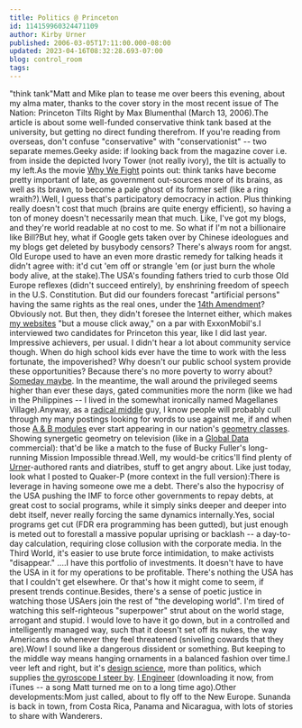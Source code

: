 ```yaml
---
title: Politics @ Princeton
id: 114159960324471109
author: Kirby Urner
published: 2006-03-05T17:11:00.000-08:00
updated: 2023-04-16T08:32:28.693-07:00
blog: control_room
tags: 
---
```


[](http://photos1.blogger.com/blogger/1134/545/1600/tank01.png)"think tank"Matt and Mike plan to tease me over beers this evening, about my alma mater, thanks to the cover story in the most recent issue of The Nation:  Princeton Tilts Right by Max Blumenthal (March 13, 2006).The article is about some well-funded conservative think tank based at the university, but getting no direct funding therefrom.  If you're reading from overseas, don't confuse "conservative" with "conservationist" -- two separate memes.Geeky aside:  if looking back from the magazine cover i.e. from inside the depicted Ivory Tower (not really ivory), the tilt is actually to my  left.As the movie [Why We Fight](http://mybizmo.blogspot.com/2006/03/why-we-fight-movie-review.html) points out:  think tanks have become pretty important of late, as government out-sources more of its brains, as well as its brawn, to become a pale ghost of its former self  (like a ring wraith?).Well, I guess that's participatory democracy in action.  Plus thinking really doesn't cost that much (brains are quite energy efficient), so having a ton of money doesn't necessarily mean that much.  Like, I've got my blogs, and they're world readable at no cost to me.  So what if I'm not a billionaire like Bill?But hey, what if Google gets taken over by Chinese ideologues and my blogs get deleted by busybody censors?  There's always room for angst.  Old Europe used to have an even more drastic remedy for talking heads it didn't agree with:  it'd cut 'em off or strangle 'em (or just burn the whole body alive, at the stake).The USA's founding fathers tried to curb those Old Europe reflexes (didn't succeed entirely), by enshrining freedom of speech in the U.S. Constitution.  But did our founders forecast "artificial persons" having the same rights as the real ones, under the [14th Amendment](http://www.thomhartmann.com/unequalprotection.shtml)?  Obviously not.  But then, they didn't foresee the Internet either, which makes [my websites](http://www.grunch.net/) "but a mouse click away," on a par with ExxonMobil's.I interviewed two candidates for Princeton this year, like I did last year.  Impressive achievers, per usual.  I didn't hear a lot about community service though.  When do high school kids ever have the time to work with the less fortunate, the impoverished?  Why doesn't our public school system provide these opportunities?  Because there's no more poverty to worry about?  [Someday maybe](http://worldgame.blogspot.com/2006/01/dignity-village.html).  In the meantime, the wall around the privileged seems higher than ever these days, gated communities more the norm (like we had in the Philippines -- I lived in the somewhat ironically named Magellanes Village).Anyway, as a [radical middle](http://worldgame.blogspot.com/2004/10/mark-satin-at-powells-books.html) guy, I know people will probably cull through my many postings looking for words to use against me, if and when those [A & B modules](http://worldgame.blogspot.com/2005/12/incomprehensible.html) ever start appearing in our nation's [geometry classes](http://mybizmo.blogspot.com/2006/02/sixth-grade-geometry.html).  Showing synergetic geometry on television (like in a [Global Data](http://worldgame.blogspot.com/2005/12/commercial-break.html) commercial):  that'd be like a match to the fuse of Bucky Fuller's long-running Mission Impossible thread.Well, my would-be critics'll find plenty of [Urner](http://worldgame.blogspot.com/2005/12/whats-urner.html)-authored rants and diatribes, stuff to get angry about.  Like just today, look what I posted to Quaker-P (more context in the full version):There is leverage in having someone owe me a debt.  There's also the hypocrisy of the USA pushing the IMF to force other governments to repay debts, at great cost to social programs, while it simply sinks deeper and deeper into debt itself, never really forcing the same dynamics internally.Yes, social programs get cut (FDR era programming has been gutted), but just enough is meted out to forestall a massive popular uprising or backlash -- a day-to-day calculation, requiring close collusion with the corporate media.  In the Third World, it's easier to use brute force intimidation, to make activists "disappear." ....I have this portfolio of investments.  It doesn't have to have the USA in it for my operations to be profitable.  There's nothing the USA has that I couldn't get elsewhere.  Or that's how it might come to seem, if present trends continue.Besides, there's a sense of poetic justice in watching those USAers join the rest of "the developing world".  I'm tired of watching this self-righteous "superpower" strut about on the world stage, arrogant and stupid.  I would love to have it go down, but in a controlled and intelligently managed way, such that it doesn't set off its nukes, the way Americans do whenever they feel threatened (sniveling cowards that they are).Wow!  I sound like a dangerous dissident or something.  But keeping to the middle way means hanging ornaments in a balanced fashion over time.I veer left and right, but it's [design science](http://mathforum.org/kb/message.jspa?messageID=4508580), more than politics, which supplies [the gyroscope I steer by](http://www.grunch.net/synergetics/politics.html).  [I Engineer](https://genius.com/Animotion-i-engineer-lyrics) (downloading it now, from iTunes -- a song Matt turned me on to a long time ago).Other developments:Mom just called, about to fly off to the New Europe.  Sunanda is back in town, from Costa Rica, Panama and Nicaragua, with lots of stories to share with Wanderers.